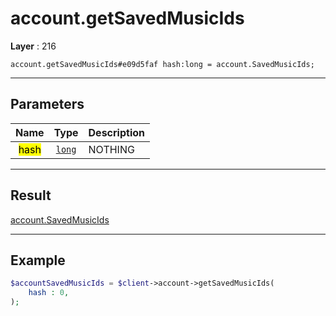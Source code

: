 # account.getSavedMusicIds

**Layer** : 216

```tl
account.getSavedMusicIds#e09d5faf hash:long = account.SavedMusicIds;
```

---

## Parameters

| Name | Type | Description |
| :---: | :---: | :--- |
| <mark>hash</mark> | [`long`](type/long) | NOTHING |

---

## Result

[account.SavedMusicIds](type/account.SavedMusicIds)

---

## Example

```php
$accountSavedMusicIds = $client->account->getSavedMusicIds(
	hash : 0,
);
```